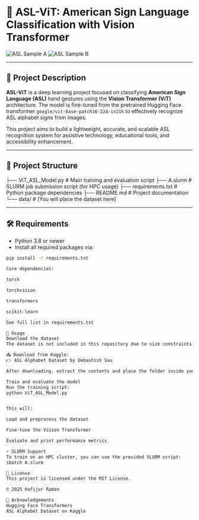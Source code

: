 # 🧠 ASL-ViT: American Sign Language Classification with Vision Transformer

![ASL Sample A](https://upload.wikimedia.org/wikipedia/commons/4/49/ASL_A.svg)
![ASL Sample B](https://upload.wikimedia.org/wikipedia/commons/3/3b/ASL_B.svg)

---

## 📌 Project Description

**ASL-ViT** is a deep learning project focused on classifying **American Sign Language (ASL)** hand gestures using the **Vision Transformer (ViT)** architecture. The model is fine-tuned from the pretrained Hugging Face transformer `google/vit-base-patch16-224-in21k` to effectively recognize ASL alphabet signs from images.

This project aims to build a lightweight, accurate, and scalable ASL recognition system for assistive technology, educational tools, and accessibility enhancement.

---

## 📂 Project Structure

├── ViT_ASL_Model.py # Main training and evaluation script
├── A.slurm # SLURM job submission script (for HPC usage)
├── requirements.txt # Python package dependencies
├── README.md # Project documentation
└── data/ # [You will place the dataset here]

---

## 🛠️ Requirements

- Python 3.8 or newer  
- Install all required packages via:

```bash
pip install -r requirements.txt

Core dependencies:

torch

torchvision

transformers

scikit-learn

See full list in requirements.txt

🚀 Usage
Download the dataset
The dataset is not included in this repository due to size constraints.

📥 Download from Kaggle:
👉 ASL Alphabet Dataset by Debashish Sau

After downloading, extract the contents and place the folder inside your project directory as data/.

Train and evaluate the model
Run the training script:
python ViT_ASL_Model.py


This will:

Load and preprocess the dataset

Fine-tune the Vision Transformer

Evaluate and print performance metrics

⚡ SLURM Support
To train on an HPC cluster, you can use the provided SLURM script:
sbatch A.slurm

📄 License
This project is licensed under the MIT License.

© 2025 Hafijur Raman

🤝 Acknowledgements
Hugging Face Transformers
ASL Alphabet Dataset on Kaggle
